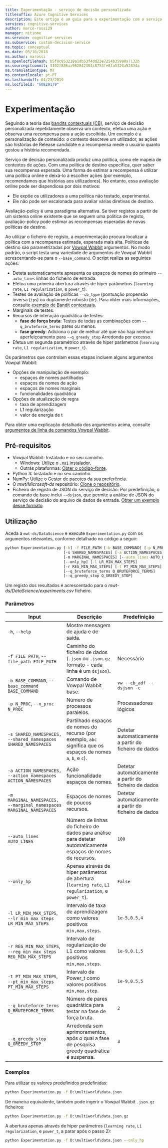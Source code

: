 ```yaml
---
title: Experimentação - serviço de decisão personalizada
titlesuffix: Azure Cognitive Services
description: Este artigo é um guia para a experimentação com o serviço de decisão personalizada.
services: cognitive-services
author: marco-rossi29
manager: nitinme
ms.service: cognitive-services
ms.subservice: custom-decision-service
ms.topic: conceptual
ms.date: 05/10/2018
ms.author: marossi
ms.openlocfilehash: b5f8c853218a1db53f4dd23e7254b35990a7132b
ms.sourcegitcommit: 3102f886aa962842303c8753fe8fa5324a52834a
ms.translationtype: MT
ms.contentlocale: pt-PT
ms.lasthandoff: 04/23/2019
ms.locfileid: "60829179"
---
```

# <a name="experimentation"></a>Experimentação

Seguindo a teoria das [bandits contextuais (CB)](https://www.microsoft.com/en-us/research/blog/contextual-bandit-breakthrough-enables-deeper-personalization/), serviço de decisão personalizada repetidamente observa um contexto, efetua uma ação e observa uma recompensa para a ação escolhida. Um exemplo é a personalização de conteúdo: o contexto descreve um utilizador, as ações são histórias de Release candidate e a recompensa mede o usuário quanto gostou a história recomendada.

Serviço de decisão personalizada produz uma política, como ele mapeia de contextos de ações. Com uma política de destino específica, quer saber sua recompensa esperada. Uma forma de estimar a recompensa é utilizar uma política online e deixá-lo a escolher ações (por exemplo, recomendamos que histórias aos utilizadores). No entanto, essa avaliação online pode ser dispendiosa por dois motivos:

* Ele expõe os utilizadores a uma política não testado, experimental.
* Ele não pode ser escalonada para avaliar várias diretivas de destino.

Avaliação-policy é uma paradigma alternativa. Se tiver registos a partir de um sistema online existente que se seguem uma política de registo, avaliação-policy pode estimar as recompensas esperadas de novas políticas de destino.

Ao utilizar o ficheiro de registo, a experimentação procura localizar a política com a recompensa estimada, esperada mais alta. Políticas de destino são parametrizadas por [Vowpal Wabbit](https://github.com/JohnLangford/vowpal_wabbit/wiki) argumentos. No modo padrão, o script testa uma variedade de argumentos de Vowpal Wabbit acrescentando-se para o `--base_command`. O script realiza as seguintes ações:

* Deteta automaticamente apresenta os espaços de nomes do primeiro `--auto_lines` linhas do ficheiro de entrada.
* Efetua uma primeira abertura através de hiper parâmetros (`learning rate`, `L1 regularization`, e `power_t`).
* Testes de avaliação de políticas `--cb_type` (pontuação propensão inversa (`ips`) ou duplamente robusto (`dr`). Para obter mais informações, consulte [exemplo de Bandit contextuais](https://github.com/JohnLangford/vowpal_wabbit/wiki/Contextual-Bandit-Example).
* Marginals de testes.
* Recursos de interação quadrática de testes:
   * **fase de força bruta**: Testes de todas as combinações com `--q_bruteforce_terms` pares ou menos.
   * **fase greedy**: Adiciona o par de melhor até que não haja nenhum aperfeiçoamento para `--q_greedy_stop` Arredonda por excesso.
* Efetua um segunda paramétrico através de hiper parâmetros (`learning rate`, `L1 regularization`, e `power_t`).

Os parâmetros que controlam essas etapas incluem alguns argumentos Vowpal Wabbit:
- Opções de manipulação de exemplo:
  - espaços de nomes partilhados
  - espaços de nomes de ação
  - espaços de nomes marginais
  - funcionalidades quadrática
- Opções de atualização de regra
  - taxa de aprendizagem
  - L1 regularização
  - valor de energia de t

Para obter uma explicação detalhada dos argumentos acima, consulte [argumentos de linha de comandos Vowpal Wabbit](https://github.com/JohnLangford/vowpal_wabbit/wiki/Command-line-arguments).

## <a name="prerequisites"></a>Pré-requisitos
- Vowpal Wabbit: Instalado e no seu caminho.
  - Windows: [Utilize o `.msi` instalador](https://github.com/eisber/vowpal_wabbit/releases).
  - Outras plataformas: [Obter o código-fonte](https://github.com/JohnLangford/vowpal_wabbit/releases).
- Python 3: Instalado e no seu caminho.
- NumPy: Utilize o Gestor de pacotes da sua preferência.
- O *mwt/Microsoft-ds* repositório: [Clone o repositório](https://github.com/Microsoft/mwt-ds).
- Ficheiro de registo de JSON do serviço de decisão: Por predefinição, o comando de base inclui `--dsjson`, que permite a análise de JSON do serviço de decisão do arquivo de dados de entrada. [Obter um exemplo desse formato](https://github.com/JohnLangford/vowpal_wabbit/blob/master/test/train-sets/decisionservice.json).

## <a name="usage"></a>Utilização
Aceda a `mwt-ds/DataScience` e execute `Experimentation.py` com os argumentos relevantes, conforme detalhado no código a seguir:

```cmd
python Experimentation.py [-h] -f FILE_PATH [-b BASE_COMMAND] [-p N_PROC]
                          [-s SHARED_NAMESPACES] [-a ACTION_NAMESPACES]
                          [-m MARGINAL_NAMESPACES] [--auto_lines AUTO_LINES]
                          [--only_hp] [-l LR_MIN_MAX_STEPS]
                          [-r REG_MIN_MAX_STEPS] [-t PT_MIN_MAX_STEPS]
                          [--q_bruteforce_terms Q_BRUTEFORCE_TERMS]
                          [--q_greedy_stop Q_GREEDY_STOP]
```

Um registo dos resultados é acrescentado para o *mwt-ds/DataScience/experiments.csv* ficheiro.

### <a name="parameters"></a>Parâmetros
| Input | Descrição | Predefinição |
| --- | --- | --- |
| `-h`, `--help` | Mostre mensagem de ajuda e de saída. | |
| `-f FILE_PATH`, `--file_path FILE_PATH` | Caminho do ficheiro de dados (`.json` ou `.json.gz` formato - cada linha é um `dsjson`). | Necessário |  
| `-b BASE_COMMAND`, `--base_command BASE_COMMAND` | Comando de Vowpal Wabbit base.  | `vw --cb_adf --dsjson -c` |  
| `-p N_PROC`, `--n_proc N_PROC` | Número de processos paralelos. | Processadores lógicos |  
| `-s SHARED_NAMESPACES, --shared_namespaces SHARED_NAMESPACES` | Partilhado espaços de nomes do recurso (por exemplo, `abc` significa que os espaços de nomes `a`, `b`, e `c`).  | Detetar automaticamente a partir do ficheiro de dados |  
| `-a ACTION_NAMESPACES, --action_namespaces ACTION_NAMESPACES` | Ação funcionalidade espaços de nomes. | Detetar automaticamente a partir do ficheiro de dados |  
| `-m MARGINAL_NAMESPACES, --marginal_namespaces MARGINAL_NAMESPACES` | Espaços de nomes de poucos recursos. | Detetar automaticamente a partir do ficheiro de dados |  
| `--auto_lines AUTO_LINES` | Número de linhas do ficheiro de dados para análise para detetar automaticamente espaços de nomes de recursos. | `100` |  
| `--only_hp` | Apenas através de hiper parâmetros de abertura (`learning rate`, `L1 regularization`, e `power_t`). | `False` |  
| `-l LR_MIN_MAX_STEPS`, `--lr_min_max_steps LR_MIN_MAX_STEPS` | Intervalo de taxa de aprendizagem como valores positivos `min,max,steps`. | `1e-5,0.5,4` |  
| `-r REG_MIN_MAX_STEPS`, `--reg_min_max_steps REG_MIN_MAX_STEPS` | Intervalo de regularização de L1 como valores positivos `min,max,steps`. | `1e-9,0.1,5` |  
| `-t PT_MIN_MAX_STEPS`, `--pt_min_max_steps PT_MIN_MAX_STEPS` | Intervalo de Power_t como valores positivos `min,max,step`. | `1e-9,0.5,5` |  
| `--q_bruteforce_terms Q_BRUTEFORCE_TERMS` | Número de pares quadrática para testar na fase de força bruta. | `2` |  
| `--q_greedy_stop Q_GREEDY_STOP` | Arredonda sem aprimoramentos, após o qual a fase de pesquisa greedy quadrática é suspensa. | `3` |  

### <a name="examples"></a>Exemplos
Para utilizar os valores predefinidos predefinidas:
```cmd
python Experimentation.py -f D:\multiworld\data.json
```

De maneira equivalente, também pode ingerir o Vowpal Wabbit `.json.gz` ficheiros:
```cmd
python Experimentation.py -f D:\multiworld\data.json.gz
```

A abertura apenas através de hiper parâmetros (`learning rate`, `L1 regularization`, e `power_t`, a parar após o passo 2):
```cmd
python Experimentation.py -f D:\multiworld\data.json --only_hp
```
